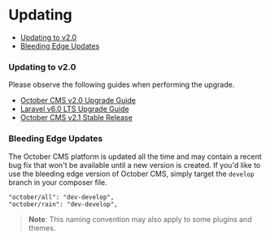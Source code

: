 # Updating

- [Updating to v2.0](#upgrade-v2-0)
- [Bleeding Edge Updates](#edge-updates)

<a name="upgrade-v2-0"></a>
### Updating to v2.0

Please observe the following guides when performing the upgrade.

- [October CMS v2.0 Upgrade Guide](https://octobercms.com/support/article/rn-13)
- [Laravel v6.0 LTS Upgrade Guide](https://octobercms.com/support/article/rn-11)
- [October CMS v2.1 Stable Release](https://octobercms.com/support/article/rn-27)

<a name="edge-updates"></a>
### Bleeding Edge Updates

The October CMS platform is updated all the time and may contain a recent bug fix that won't be available until a new version is created. If you'd like to use the bleeding edge version of October CMS, simply target the `develop` branch in your composer file.

    "october/all": "dev-develop",
    "october/rain": "dev-develop",

> **Note**: This naming convention may also apply to some plugins and themes.
